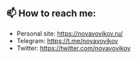 ## 📫 How to reach me:

+ Personal site: https://novavovikov.ru/
+ Telegram: https://t.me/novavovikov
+ Twitter: https://twitter.com/novavovikov

<!--
**novavovikov/novavovikov** is a ✨ _special_ ✨ repository because its `README.md` (this file) appears on your GitHub profile.

Here are some ideas to get you started:

- 🔭 I’m currently working on ...
- 🌱 I’m currently learning ...
- 👯 I’m looking to collaborate on ...
- 🤔 I’m looking for help with ...
- 💬 Ask me about ...
- 📫 How to reach me: ...
- 😄 Pronouns: ...
- ⚡ Fun fact: ...
-->
